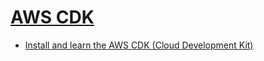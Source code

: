 # [AWS CDK](https://docs.aws.amazon.com/cdk/v2/guide/home.html)

* [Install and learn the AWS CDK (Cloud Development Kit)](https://aws.amazon.com/getting-started/guides/setup-cdk/?pg=gs&sec=gtkaws)